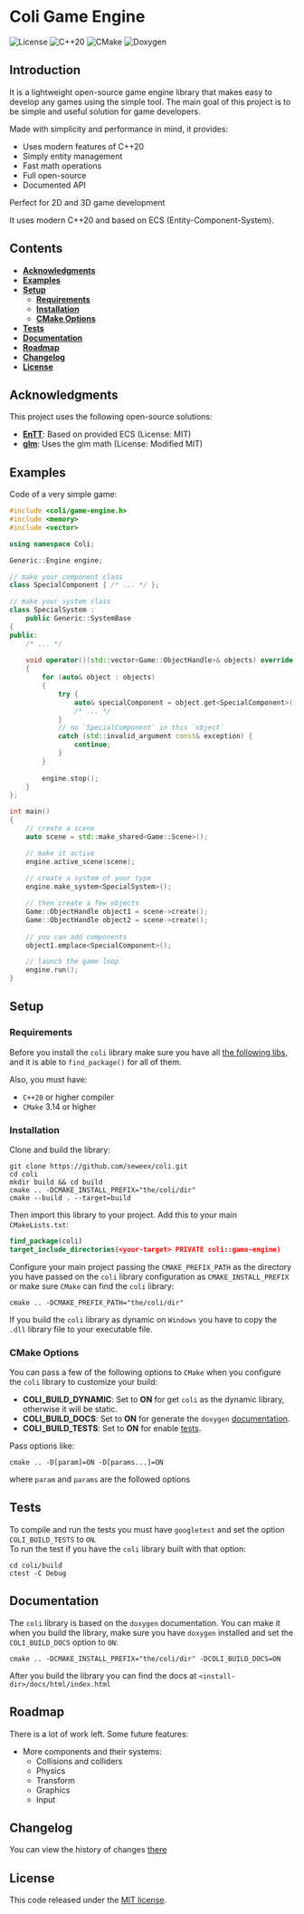 # Coli Game Engine

![License](https://img.shields.io/badge/license-MIT-blue)
![C++20](https://img.shields.io/badge/C++-20-blue)
![CMake](https://img.shields.io/badge/CMake-3.14+-blue)
![Doxygen](https://img.shields.io/badge/docs-doxygen-blue)

## Introduction

It is a lightweight open-source game engine library that makes easy to
develop any games using the simple tool. The main goal of this project
is to be simple and useful solution for game developers.

Made with simplicity and performance in mind, it provides:

- Uses modern features of C++20 
- Simply entity management
- Fast math operations
- Full open-source 
- Documented API

Perfect for 2D and 3D game development

It uses modern C++20 and based on ECS (Entity-Component-System).

## Contents

- **[Acknowledgments](#acknowledgments)**
- **[Examples](#examples)**
- **[Setup](#setup)**
  - **[Requirements](#requirements)**
  - **[Installation](#installation)**
  - **[CMake Options](#cmake-options)**
- **[Tests](#tests)**
- **[Documentation](#documentation)**
- **[Roadmap](#roadmap)**
- **[Changelog](#changelog)**
- **[License](#license)**

## Acknowledgments

This project uses the following open-source solutions:

- **[EnTT](https://github.com/skypjack/entt)**: Based on provided ECS (License: MIT)
- **[glm](https://github.com/g-truc/glm)**: Uses the glm math (License: Modified MIT)

## Examples

Code of a very simple game:
```cpp
#include <coli/game-engine.h>
#include <memory>
#include <vector>

using namespace Coli;

Generic::Engine engine;

// make your component class
class SpecialComponent { /* ... */ };

// make your system class
class SpecialSystem :
    public Generic::SystemBase
{
public:
    /* ... */
    
    void operator()(std::vector<Game::ObjectHandle>& objects) override
    {
        for (auto& object : objects)
        {
            try {
                auto& specialComponent = object.get<SpecialComponent>();
                /* ... */
            }
            // no `SpecialComponent` in this `object`
            catch (std::invalid_argument const& exception) {
                continue;
            }
        }
        
        engine.stop();
    }
};

int main()
{
    // create a scene
    auto scene = std::make_shared<Game::Scene>();

    // make it active
    engine.active_scene(scene);
    
    // create a system of your type
    engine.make_system<SpecialSystem>();

    // then create a few objects
    Game::ObjectHandle object1 = scene->create();
    Game::ObjectHandle object2 = scene->create();
    
    // you can add components
    object1.emplace<SpecialComponent>();

    // launch the game loop
    engine.run();
}

```

## Setup

### Requirements

Before you install the `coli` library make sure you have all [the following
libs](#acknowledgments), and it is able to `find_package()` for all of them.

Also, you must have:
- `C++20` or higher compiler 
- `CMake` 3.14 or higher

### Installation

Clone and build the library:
```shell
git clone https://github.com/seweex/coli.git
cd coli
mkdir build && cd build
cmake .. -DCMAKE_INSTALL_PREFIX="the/coli/dir"
cmake --build . --target=build 
```

Then import this library to your project. 
Add this to your main `CMakeLists.txt`:
```cmake
find_package(coli)
target_include_directories(<your-target> PRIVATE coli::game-engine)
```

Configure your main project passing the `CMAKE_PREFIX_PATH` as the directory
you have passed on the `coli` library configuration as `CMAKE_INSTALL_PREFIX`
or make sure `CMake` can find the `coli` library:
```shell
cmake .. -DCMAKE_PREFIX_PATH="the/coli/dir"
```

If you build the `coli` library as dynamic on `Windows` you have to copy the
`.dll` library file to your executable file.

### CMake Options

You can pass a few of the following options to `CMake` when you configure 
the `coli` library to customize your build:

- **COLI_BUILD_DYNAMIC**: Set to **ON** for get `coli` as the dynamic library,
otherwise it will be static.
- **COLI_BUILD_DOCS**: Set to **ON** for generate the `doxygen` [documentation](#documentation).
- **COLI_BUILD_TESTS**: Set to **ON** for enable [tests](#tests).

Pass options like:
```shell
cmake .. -D[param]=ON -D[params...]=ON 
```
where `param` and `params` are the followed options 

## Tests

To compile and run the tests you must have `googletest` and set the option
`COLI_BUILD_TESTS` to `ON`. \
To run the test if you have the `coli` library built with that option: 
```shell
cd coli/build
ctest -C Debug
```

## Documentation

The `coli` library is based on the `doxygen` documentation.
You can make it when you build the library, make sure you have 
`doxygen` installed and set the `COLI_BUILD_DOCS` option to `ON`:
```shell
cmake .. -DCMAKE_INSTALL_PREFIX="the/coli/dir" -DCOLI_BUILD_DOCS=ON
```

After you build the library you can find the docs at 
`<install-dir>/docs/html/index.html`

## Roadmap

There is a lot of work left. Some future features:

- More components and their systems:
  - Collisions and colliders
  - Physics
  - Transform
  - Graphics
  - Input

## Changelog

You can view the history of changes [there](CHANGES.md)

## License

This code released under the [MIT license](LICENSE).